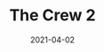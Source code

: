 ---
weight: 36
images:
- https://res.cloudinary.com/lrmn/image/upload/v1687435742/VIRTUAL-PHOTOGRAPHY/thecrew/Pic_20210702_103624_3840x2160_ccdv3a.jpg
- https://res.cloudinary.com/lrmn/image/upload/v1687435741/VIRTUAL-PHOTOGRAPHY/thecrew/Pic_20210702_103633_3840x2160_nqcok8.jpg
multipleColumn: true
title: The Crew 2
date: 2021-04-02
tags:
- outdoors
- all
---